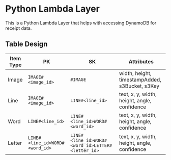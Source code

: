 # Python Lambda Layer

This is a Python Lambda Layer that helps with accessing DynamoDB for receipt data.

## Table Design

| Item Type | PK | SK | Attributes |
| --- | --- | --- | --- |
| Image | `IMAGE#<image_id>` | `#IMAGE` | width, height, timestampAdded, s3Bucket, s3Key |
| Line | `IMAGE#<image_id>` | `LINE#<line_id>` | text, x, y, width, height, angle, confidence |
| Word | `LINE#<line_id>` | `LINE#<line_id>WORD#<word_id>` | text, x, y, width, height, angle, confidence |
| Letter | `LINE#<line_id>WORD#<word_id>` | `LINE#<line_id>WORD#<word_id>LETTER#<letter_id>` | text, x, y, width, height, angle, confidence |

